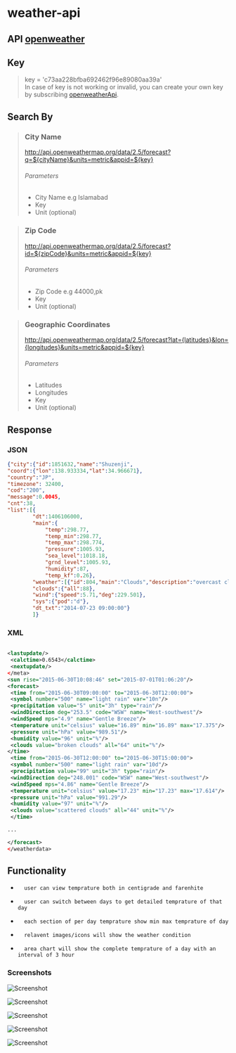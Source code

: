 # weather-api

## API [openweather](https://openweathermap.org/forecast5)
## Key
>key = 'c73aa228bfba692462f96e89080aa39a'   
>In case of key is not working or invalid, you can create your own key by subscribing [openweatherApi](https://openweathermap.org/price).

## Search By
> ### City Name
> http://api.openweathermap.org/data/2.5/forecast?q=${cityName}&units=metric&appid=${key}
> ###### Parameters
>* City Name e.g Islamabad
>* Key
>* Unit (optional)  

> ### Zip Code
> http://api.openweathermap.org/data/2.5/forecast?id=${zipCode}&units=metric&appid=${key}
> ###### Parameters
>* Zip Code e.g 44000,pk
>* Key
>* Unit (optional)  

> ### Geographic Coordinates
> http://api.openweathermap.org/data/2.5/forecast?lat={latitudes}&lon={longitudes}&units=metric&appid=${key}
> ###### Parameters
>* Latitudes
>* Longitudes
>* Key
>* Unit (optional)  

## Response
### JSON 
```json
{"city":{"id":1851632,"name":"Shuzenji",
"coord":{"lon":138.933334,"lat":34.966671},
"country":"JP",
"timezone": 32400,
"cod":"200",
"message":0.0045,
"cnt":38,
"list":[{
        "dt":1406106000,
        "main":{
            "temp":298.77,
            "temp_min":298.77,
            "temp_max":298.774,
            "pressure":1005.93,
            "sea_level":1018.18,
            "grnd_level":1005.93,
            "humidity":87,
            "temp_kf":0.26},
        "weather":[{"id":804,"main":"Clouds","description":"overcast clouds","icon":"04d"}],
        "clouds":{"all":88},
        "wind":{"speed":5.71,"deg":229.501},
        "sys":{"pod":"d"},
        "dt_txt":"2014-07-23 09:00:00"}
        ]}
````   

### XML
````xml

<lastupdate/>
 <calctime>0.6543</calctime>
 <nextupdate/>
</meta>
<sun rise="2015-06-30T10:08:46" set="2015-07-01T01:06:20"/>
<forecast>
 <time from="2015-06-30T09:00:00" to="2015-06-30T12:00:00">
 <symbol number="500" name="light rain" var="10n"/>
 <precipitation value="5" unit="3h" type="rain"/>
 <windDirection deg="253.5" code="WSW" name="West-southwest"/>
 <windSpeed mps="4.9" name="Gentle Breeze"/>
 <temperature unit="celsius" value="16.89" min="16.89" max="17.375"/>
 <pressure unit="hPa" value="989.51"/>
 <humidity value="96" unit="%"/>
 <clouds value="broken clouds" all="64" unit="%"/>
</time>
 <time from="2015-06-30T12:00:00" to="2015-06-30T15:00:00">
 <symbol number="500" name="light rain" var="10d"/>
 <precipitation value="99" unit="3h" type="rain"/>
 <windDirection deg="248.001" code="WSW" name="West-southwest"/>
 <windSpeed mps="4.86" name="Gentle Breeze"/>
 <temperature unit="celsius" value="17.23" min="17.23" max="17.614"/>
 <pressure unit="hPa" value="991.29"/>
 <humidity value="97" unit="%"/>
 <clouds value="scattered clouds" all="44" unit="%"/>
 </time>

...

</forecast>
</weatherdata>
````

## Functionality

-		user can view temprature both in centigrade and farenhite  
-		user can switch between days to get detailed temprature of that day  
-		each section of per day temprature show min max temprature of day  
-		relavent images/icons will show the weather condition  
-		area chart will show the complete temprature of a day with an interval of 3 hour  

### Screenshots

![Screenshot](/images/Screenshot_1.png)

![Screenshot](/images/Screenshot_2.png)

![Screenshot](/images/Screenshot_3.png)

![Screenshot](/images/Screenshot_4.png)

![Screenshot](/images/Screenshot_5.png)

